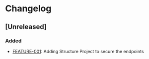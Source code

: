 # Changelog

## [Unreleased]

### Added
- [FEATURE-001](https://jira.atlassian.net/browse/FEATURE-XXX): Adding Structure Project to secure the endpoints
